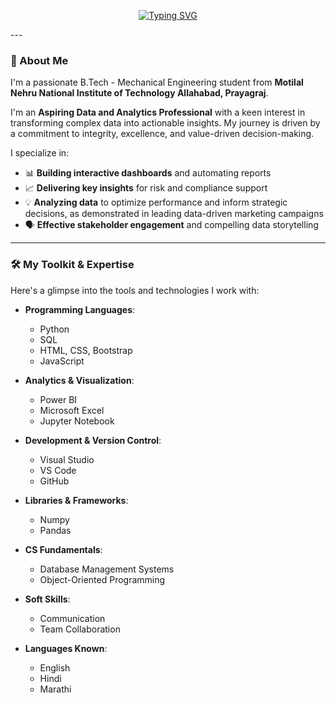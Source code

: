 <p align="center">
  <a href="https://github.com/manasilanke04">
    <img src="https://readme-typing-svg.demolab.com?font=IBM+Plex+Mono&duration=2500&pause=800&color=FFB4A2&background=000000&width=800&lines=Hi%2C+I'm+Manasi+Lanke;Aspiring+Business+Analyst+%7C+Data+Enthusiast;Power+BI+%7C+Excel+%7C+Python+%7C+SQL;Welcome+to+my+GitHub+Profile!" alt="Typing SVG" />
  </a>
</p>
---

### 👋 About Me

I'm a passionate B.Tech - Mechanical Engineering student from **Motilal Nehru National Institute of Technology Allahabad, Prayagraj**.

I'm an **Aspiring Data and Analytics Professional** with a keen interest in transforming complex data into actionable insights. My journey is driven by a commitment to integrity, excellence, and value-driven decision-making.

I specialize in:
* 📊 **Building interactive dashboards** and automating reports
* 📈 **Delivering key insights** for risk and compliance support
* 💡 **Analyzing data** to optimize performance and inform strategic decisions, as demonstrated in leading data-driven marketing campaigns
* 🗣️ **Effective stakeholder engagement** and compelling data storytelling

---

### 🛠️ My Toolkit & Expertise

Here's a glimpse into the tools and technologies I work with:

* **Programming Languages**:
    * Python
    * SQL
    * HTML, CSS, Bootstrap
    * JavaScript

* **Analytics & Visualization**:
    * Power BI
    * Microsoft Excel
    * Jupyter Notebook

* **Development & Version Control**:
    * Visual Studio
    * VS Code
    * GitHub

* **Libraries & Frameworks**:
    * Numpy
    * Pandas

* **CS Fundamentals**:
    * Database Management Systems
    * Object-Oriented Programming

* **Soft Skills**:
    * Communication
    * Team Collaboration

* **Languages Known**:
    * English
    * Hindi
    * Marathi


</p>
